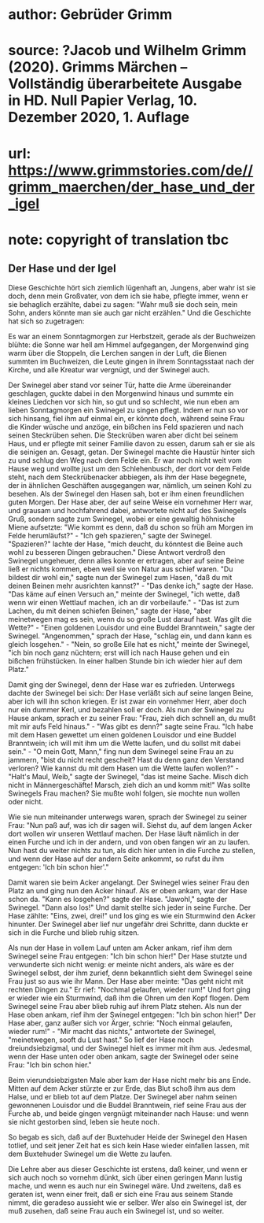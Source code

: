 # author: Gebrüder Grimm
# source: ?Jacob und Wilhelm Grimm (2020). Grimms Märchen – Vollständig überarbeitete Ausgabe in HD. Null Papier Verlag, 10. Dezember 2020, 1. Auflage
# url: https://www.grimmstories.com/de//grimm_maerchen/der_hase_und_der_igel
# note: copyright of translation tbc

## Der Hase und der Igel 

Diese Geschichte hört sich ziemlich lügenhaft an, Jungens, aber wahr ist
sie doch, denn mein Großvater, von dem ich sie habe, pflegte immer, wenn
er sie behaglich erzählte, dabei zu sagen: "Wahr muß sie doch sein,
mein Sohn, anders könnte man sie auch gar nicht erzählen." Und die
Geschichte hat sich so zugetragen:

Es war an einem Sonntagmorgen zur Herbstzeit, gerade als der Buchweizen
blühte: die Sonne war hell am Himmel aufgegangen, der Morgenwind ging
warm über die Stoppeln, die Lerchen sangen in der Luft, die Bienen
summten im Buchweizen, die Leute gingen in ihrem Sonntagsstaat nach der
Kirche, und alle Kreatur war vergnügt, und der Swinegel auch.

Der Swinegel aber stand vor seiner Tür, hatte die Arme übereinander
geschlagen, guckte dabei in den Morgenwind hinaus und summte ein kleines
Liedchen vor sich hin, so gut und so schlecht, wie nun eben am lieben
Sonntagmorgen ein Swinegel zu singen pflegt. Indem er nun so vor sich
hinsang, fiel ihm auf einmal ein, er könnte doch, während seine Frau die
Kinder wüsche und anzöge, ein bißchen ins Feld spazieren und nach seinen
Steckrüben sehen. Die Steckrüben waren aber dicht bei seinem Haus, und
er pflegte mit seiner Familie davon zu essen, darum sah er sie als die
seinigen an. Gesagt, getan. Der Swinegel machte die Haustür hinter sich
zu und schlug den Weg nach dem Felde ein. Er war noch nicht weit vom
Hause weg und wollte just um den Schlehenbusch, der dort vor dem Felde
steht, nach dem Steckrübenacker abbiegen, als ihm der Hase begegnete,
der in ähnlichen Geschäften ausgegangen war, nämlich, um seinen Kohl zu
besehen. Als der Swinegel den Hasen sah, bot er ihm einen freundlichen
guten Morgen. Der Hase aber, der auf seine Weise ein vornehmer Herr war,
und grausam und hochfahrend dabei, antwortete nicht auf des Swinegels
Gruß, sondern sagte zum Swinegel, wobei er eine gewaltig höhnische Miene
aufsetzte: "Wie kommt es denn, daß du schon so früh am Morgen im Felde
herumläufst?" - "Ich geh spazieren," sagte der Swinegel.
"Spazieren?" lachte der Hase, "mich deucht, du könntest die Beine
auch wohl zu besseren Dingen gebrauchen." Diese Antwort verdroß den
Swinegel ungeheuer, denn alles konnte er ertragen, aber auf seine Beine
ließ er nichts kommen, eben weil sie von Natur aus schief waren. "Du
bildest dir wohl ein," sagte nun der Swinegel zum Hasen, "daß du mit
deinen Beinen mehr ausrichten kannst?" - "Das denke ich," sagte der
Hase. "Das käme auf einen Versuch an," meinte der Swinegel, "ich
wette, daß wenn wir einen Wettlauf machen, ich an dir vorbeilaufe." -
"Das ist zum Lachen, du mit deinen schiefen Beinen," sagte der Hase,
"aber meinetwegen mag es sein, wenn du so große Lust darauf hast. Was
gilt die Wette?" - "Einen goldenen Louisdor und eine Buddel
Branntwein," sagte der Swinegel. "Angenommen," sprach der Hase,
"schlag ein, und dann kann es gleich losgehen." - "Nein, so große
Eile hat es nicht," meinte der Swinegel, "ich bin noch ganz nüchtern;
erst will ich nach Hause gehen und ein bißchen frühstücken. In einer
halben Stunde bin ich wieder hier auf dem Platz."

Damit ging der Swinegel, denn der Hase war es zufrieden. Unterwegs
dachte der Swinegel bei sich: Der Hase verläßt sich auf seine langen
Beine, aber ich will ihn schon kriegen. Er ist zwar ein vornehmer Herr,
aber doch nur ein dummer Kerl, und bezahlen soll er doch. Als nun der
Swinegel zu Hause ankam, sprach er zu seiner Frau: "Frau, zieh dich
schnell an, du mußt mit mir aufs Feld hinaus." - "Was gibt es denn?"
sagte seine Frau. "Ich habe mit dem Hasen gewettet um einen goldenen
Louisdor und eine Buddel Branntwein; ich will mit ihm um die Wette
laufen, und du sollst mit dabei sein." - "O mein Gott, Mann," fing
nun dem Swinegel seine Frau an zu jammern, "bist du nicht recht
gescheit? Hast du denn ganz den Verstand verloren? Wie kannst du mit dem
Hasen um die Wette laufen wollen?" - "Halt's Maul, Weib," sagte der
Swinegel, "das ist meine Sache. Misch dich nicht in Männergeschäfte!
Marsch, zieh dich an und komm mit!" Was sollte Swinegels Frau machen?
Sie mußte wohl folgen, sie mochte nun wollen oder nicht.

Wie sie nun miteinander unterwegs waren, sprach der Swinegel zu seiner
Frau: "Nun paß auf, was ich dir sagen will. Siehst du, auf dem langen
Acker dort wollen wir unseren Wettlauf machen. Der Hase läuft nämlich in
der einen Furche und ich in der andern, und von oben fangen wir an zu
laufen. Nun hast du weiter nichts zu tun, als dich hier unten in die
Furche zu stellen, und wenn der Hase auf der andern Seite ankommt, so
rufst du ihm entgegen: 'Ich bin schon hier'."

Damit waren sie beim Acker angelangt. Der Swinegel wies seiner Frau den
Platz an und ging nun den Acker hinauf. Als er oben ankam, war der Hase
schon da. "Kann es losgehen?" sagte der Hase. "Jawohl," sagte der
Swinegel. "Dann also los!" Und damit stellte sich jeder in seine
Furche. Der Hase zählte: "Eins, zwei, drei!" und los ging es wie ein
Sturmwind den Acker hinunter. Der Swinegel aber lief nur ungefähr drei
Schritte, dann duckte er sich in die Furche und blieb ruhig sitzen.

Als nun der Hase in vollem Lauf unten am Acker ankam, rief ihm dem
Swinegel seine Frau entgegen: "Ich bin schon hier!" Der Hase stutzte
und verwunderte sich nicht wenig: er meinte nicht anders, als wäre es
der Swinegel selbst, der ihm zurief, denn bekanntlich sieht dem Swinegel
seine Frau just so aus wie ihr Mann. Der Hase aber meinte: "Das geht
nicht mit rechten Dingen zu." Er rief: "Nochmal gelaufen, wieder
rum!" Und fort ging er wieder wie ein Sturmwind, daß ihm die Ohren um
den Kopf flogen. Dem Swinegel seine Frau aber blieb ruhig auf ihrem
Platz stehen. Als nun der Hase oben ankam, rief ihm der Swinegel
entgegen: "Ich bin schon hier!" Der Hase aber, ganz außer sich vor
Ärger, schrie: "Noch einmal gelaufen, wieder rum!" - "Mir macht das
nichts," antwortete der Swinegel, "meinetwegen, sooft du Lust hast."
So lief der Hase noch dreiundsiebzigmal, und der Swinegel hielt es immer
mit ihm aus. Jedesmal, wenn der Hase unten oder oben ankam, sagte der
Swinegel oder seine Frau: "Ich bin schon hier."

Beim vierundsiebzigsten Male aber kam der Hase nicht mehr bis ans Ende.
Mitten auf dem Acker stürzte er zur Erde, das Blut schoß ihm aus dem
Halse, und er blieb tot auf dem Platze. Der Swinegel aber nahm seinen
gewonnenen Louisdor und die Buddel Branntwein, rief seine Frau aus der
Furche ab, und beide gingen vergnügt miteinander nach Hause: und wenn
sie nicht gestorben sind, leben sie heute noch.

So begab es sich, daß auf der Buxtehuder Heide der Swinegel den Hasen
totlief, und seit jener Zeit hat es sich kein Hase wieder einfallen
lassen, mit dem Buxtehuder Swinegel um die Wette zu laufen.

Die Lehre aber aus dieser Geschichte ist erstens, daß keiner, und wenn
er sich auch noch so vornehm dünkt, sich über einen geringen Mann lustig
mache, und wenn es auch nur ein Swinegel wäre. Und zweitens, daß es
geraten ist, wenn einer freit, daß er sich eine Frau aus seinem Stande
nimmt, die geradeso aussieht wie er selber. Wer also ein Swinegel ist,
der muß zusehen, daß seine Frau auch ein Swinegel ist, und so weiter.
